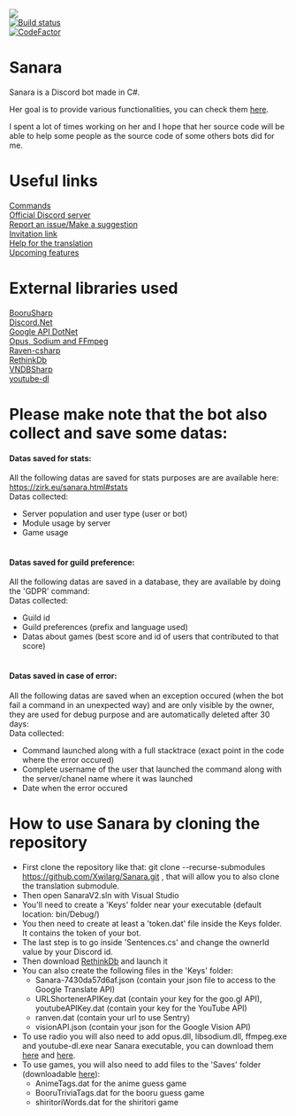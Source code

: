 [<img src="https://discordbots.org/api/widget/owner/329664361016721408.svg"/>](https://discordbots.org/bot/329664361016721408)<br/>
[![Build status](https://ci.appveyor.com/api/projects/status/o67101qtad8drfit/branch/master?svg=true)](https://ci.appveyor.com/project/Xwilarg/sanara/branch/master)<br/>
[![CodeFactor](https://www.codefactor.io/repository/github/xwilarg/sanara/badge)](https://www.codefactor.io/repository/github/xwilarg/sanara)<br/>
# Sanara

Sanara is a Discord bot made in C#.

Her goal is to provide various functionalities, you can check them [here](https://zirk.eu/sanara.html#commands).

I spent a lot of times working on her and I hope that her source code will be able to help some people as the source code of some others bots did for me.

# Useful links

[Commands](https://zirk.eu/sanara.html#commands)<br/>
[Official Discord server](https://discordapp.com/invite/H6wMRYV)<br/>
[Report an issue/Make a suggestion](https://github.com/Xwilarg/Sanara/issues)<br/>
[Invitation link](https://discordapp.com/oauth2/authorize?client_id=329664361016721408&permissions=3196928&scope=bot)<br/>
[Help for the translation](https://github.com/Xwilarg/Sanara-translations/)<br/>
[Upcoming features](https://github.com/Xwilarg/Sanara/projects/2)

# External libraries used

[BooruSharp](https://github.com/Xwilarg/BooruSharp)<br/>
[Discord.Net](https://github.com/RogueException/Discord.Net)<br/>
[Google API DotNet](https://github.com/google/google-api-dotnet-client)<br/>
[Opus, Sodium and FFmpeg](https://dsharpplus.emzi0767.com/natives/index.html)<br/>
[Raven-csharp](https://github.com/getsentry/raven-csharp)<br/>
[RethinkDb](https://github.com/rethinkdb/rethinkdb)<br/>
[VNDBSharp](https://github.com/Nikey646/VndbSharp)<br/>
[youtube-dl](https://rg3.github.io/youtube-dl/)<br/>

# Please make note that the bot also collect and save some datas:

#### Datas saved for stats:
All the following datas are saved for stats purposes are are available here: https://zirk.eu/sanara.html#stats<br/>
Datas collected:
 - Server population and user type (user or bot)
 - Module usage by server
 - Game usage<br/><br/>
 
#### Datas saved for guild preference:
All the following datas are saved in a database, they are available by doing the 'GDPR' command:<br/>
Datas collected:
 - Guild id
 - Guild preferences (prefix and language used)
 - Datas about games (best score and id of users that contributed to that score)<br/><br/>

#### Datas saved in case of error:
All the following datas are saved when an exception occured (when the bot fail a command in an unexpected way) and are only visible by the owner, they are used for debug purpose and are automatically deleted after 30 days:<br/>
Data collected:
  - Command launched along with a full stacktrace (exact point in the code where the error occured)
  - Complete username of the user that launched the command along with the server/chanel name where it was launched
  - Date when the error occured

# How to use Sanara by cloning the repository

- First clone the repository like that: git clone --recurse-submodules https://github.com/Xwilarg/Sanara.git , that will allow you to also clone the translation submodule.
- Then open SanaraV2.sln with Visual Studio
- You'll need to create a 'Keys' folder near your executable (default location: bin/Debug/)
- You then need to create at least a 'token.dat' file inside the Keys folder. It contains the token of your bot.
- The last step is to go inside 'Sentences.cs' and change the ownerId value by your Discord id.
- Then download [RethinkDb](https://rethinkdb.com/docs/install/) and launch it
- You can also create the following files in the 'Keys' folder:
  - Sanara-7430da57d6af.json (contain your json file to access to the Google Translate API)
  - URLShortenerAPIKey.dat (contain your key for the goo.gl API), youtubeAPIKey.dat (contain your key for the YouTube API)
  - ranven.dat (contain your url to use Sentry)
  - visionAPI.json (contain your json for the Google Vision API)
- To use radio you will also need to add opus.dll, libsodium.dll, ffmpeg.exe and youtube-dl.exe near Sanara executable, you can download them [here](https://dsharpplus.emzi0767.com/natives/index.html) and [here](https://rg3.github.io/youtube-dl/).
- To use games, you will also need to add files to the 'Saves' folder (downloadable [here](https://files.zirk.eu/?dir=Sanara)):
  - AnimeTags.dat for the anime guess game
  - BooruTriviaTags.dat for the booru guess game
  - shiritoriWords.dat for the shiritori game
